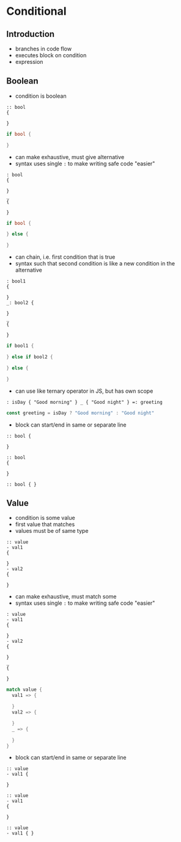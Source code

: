 # Conditional



## Introduction

- branches in code flow
- executes block on condition
- expression



## Boolean

- condition is boolean

```
:: bool
{

}
```

```rust
if bool {

}
```

- can make exhaustive, must give alternative
- syntax uses single `:` to make writing safe code "easier"

```
: bool
{

}
_
{

}
```

```rust
if bool {

} else {

}
```

- can chain, i.e. first condition that is true
- syntax such that second condition is like a new condition in the alternative

```
: bool1
{

}
_: bool2 {

}
_
{

}
```

```rust
if bool1 {

} else if bool2 {

} else {

}
```

- can use like ternary operator in JS, but has own scope

```
: isDay { "Good morning" } _ { "Good night" } =: greeting
```

```js
const greeting = isDay ? "Good morning" : "Good night"
```

- block can start/end in same or separate line

```
:: bool {

}

:: bool
{

}

:: bool { }
```



## Value

- condition is some value
- first value that matches
- values must be of same type

```
:: value
- val1
{

}
- val2
{

}
```

- can make exhaustive, must match some
- syntax uses single `:` to make writing safe code "easier"
<!-- todo: distinguishing "-" from "_" is hard on the eyes... -->

```
: value
- val1
{

}
- val2
{

}
_
{

}
```

```rust
match value {
  val1 => {

  }
  val2 => {

  }
  _ => {

  }
}
```

<!-- todo: specify condition on match arm as well? mixes boolean with value, just use exhaustive boolean instead? -->
- block can start/end in same or separate line

```
:: value
- val1 {

}

:: value
- val1
{

}

:: value
- val1 { }
```